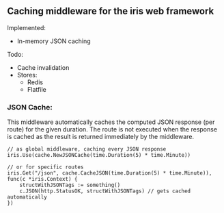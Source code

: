 ## Caching middleware for the iris web framework

Implemented:
* In-memory JSON caching

Todo:
* Cache invalidation
* Stores:
    * Redis
    * Flatfile

### JSON Cache:
This middleware automatically caches the computed JSON response (per route) for the given duration.
The route is not executed when the response is cached as the result is returned immediately by the middleware.

```
// as global middleware, caching every JSON response
iris.Use(cache.NewJSONCache(time.Duration(5) * time.Minute))

// or for specific routes
iris.Get("/json", cache.CacheJSON(time.Duration(5) * time.Minute)), func(c *iris.Context) {
    structWithJSONTags := something()
    c.JSON(http.StatusOK, structWithJSONTags) // gets cached automatically
})
```